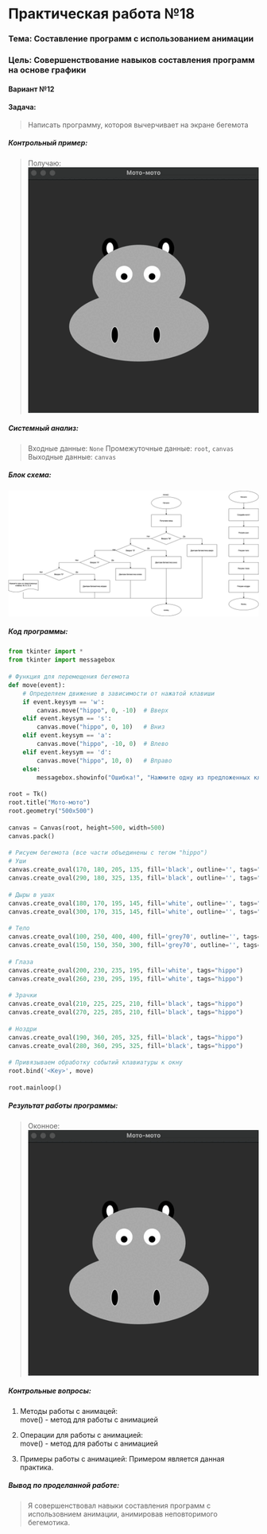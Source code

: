 # Практическая работа №18 #
### Тема: Составление программ с использованием анимации ###
### Цель: Совершенствование навыков составления программ на основе графики ###
#### Вариант №12 ####
#### Задача: ####

> Написать программу, котороя вычерчивает на экране бегемота
##### Контрольный пример: #####

>Получаю: ![prim1.gif](prim1.gif)



##### Системный анализ: #####

>Входные данные: `None`
>Промежуточные данные: `root`, `canvas`  
>Выходные данные: `canvas`  


##### Блок схема: #####
![dimm1.png](dimm1.png)


##### Код программы: #####

```python
from tkinter import *
from tkinter import messagebox

# Функция для перемещения бегемота
def move(event):
    # Определяем движение в зависимости от нажатой клавиши
    if event.keysym == 'w':
        canvas.move("hippo", 0, -10)  # Вверх
    elif event.keysym == 's':
        canvas.move("hippo", 0, 10)   # Вниз
    elif event.keysym == 'a':
        canvas.move("hippo", -10, 0)  # Влево
    elif event.keysym == 'd':
        canvas.move("hippo", 10, 0)   # Вправо
    else:
        messagebox.showinfo("Ошибка!", "Нажмите одну из предложенных клавиш: W, A, S, D")

root = Tk()
root.title("Мото-мото")
root.geometry("500x500")

canvas = Canvas(root, height=500, width=500)
canvas.pack()

# Рисуем бегемота (все части объединены с тегом "hippo")
# Уши
canvas.create_oval(170, 180, 205, 135, fill='black', outline='', tags="hippo")
canvas.create_oval(290, 180, 325, 135, fill='black', outline='', tags="hippo")

# Дыры в ушах
canvas.create_oval(180, 170, 195, 145, fill='white', outline='', tags="hippo")
canvas.create_oval(300, 170, 315, 145, fill='white', outline='', tags="hippo")

# Тело
canvas.create_oval(100, 250, 400, 400, fill='grey70', outline='', tags="hippo")
canvas.create_oval(150, 150, 350, 300, fill='grey70', outline='', tags="hippo")

# Глаза
canvas.create_oval(200, 230, 235, 195, fill='white', tags="hippo")
canvas.create_oval(260, 230, 295, 195, fill='white', tags="hippo")

# Зрачки
canvas.create_oval(210, 225, 225, 210, fill='black', tags="hippo")
canvas.create_oval(270, 225, 285, 210, fill='black', tags="hippo")

# Ноздри
canvas.create_oval(190, 360, 205, 325, fill='black', tags="hippo")
canvas.create_oval(280, 360, 295, 325, fill='black', tags="hippo")

# Привязываем обработку событий клавиатуры к окну
root.bind('<Key>', move)

root.mainloop()

```

##### Результат работы программы: #####
> Оконное:
![prim1.gif](prim1.gif)

##### Контрольные вопросы: #####

1. Методы работы с анимацей:  
move() - метод для работы с анимацией  



2. Операции для работы с анимацией:  
move() - метод для работы с анимацией  
3. Примеры работы с анимацией:
Примером является данная практика.
##### Вывод по проделанной работе: #####
> Я совершенствовал навыки составления программ c использовнием анимации, анимировав неповторимого бегемотика.
